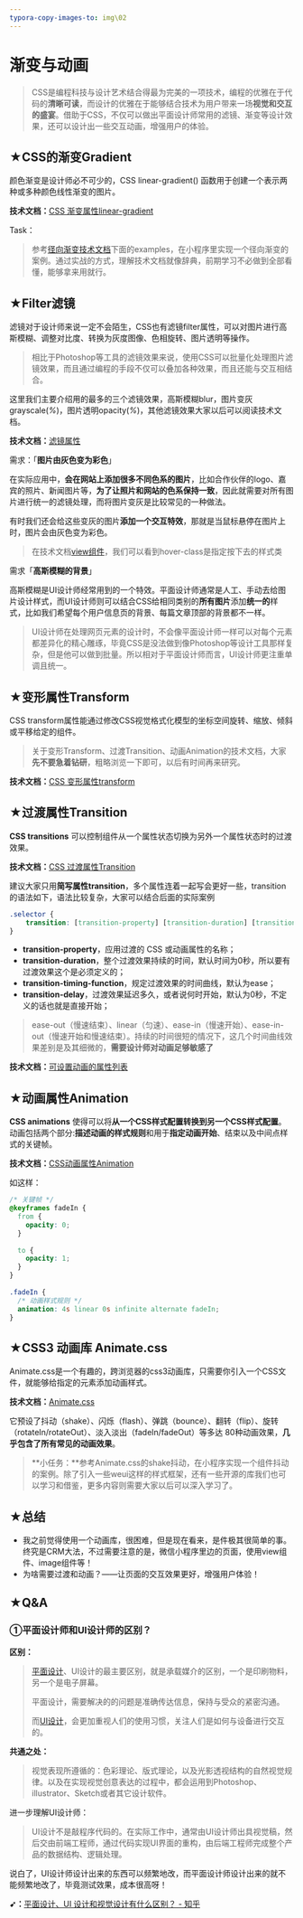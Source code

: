 ```yaml
---
typora-copy-images-to: img\02
---
```


# 渐变与动画

> CSS是编程科技与设计艺术结合得最为完美的一项技术，编程的优雅在于代码的**清晰可读**，而设计的优雅在于能够结合技术为用户带来一场**视觉和交互的盛宴**。借助于CSS，不仅可以做出平面设计师常用的滤镜、渐变等设计效果，还可以设计出一些交互动画，增强用户的体验。

## ★CSS的渐变Gradient

颜色渐变是设计师必不可少的，CSS linear-gradient() 函数用于创建一个表示两种或多种颜色线性渐变的图片。

**技术文档：**[CSS 渐变属性linear-gradient](https://developer.mozilla.org/zh-CN/docs/Web/CSS/linear-gradient)

Task：

> 参考[径向渐变技术文档](https://developer.mozilla.org/zh-CN/docs/Web/CSS/radial-gradient)下面的examples，在小程序里实现一个径向渐变的案例。通过实战的方式，理解技术文档就像辞典，前期学习不必做到全部看懂，能够拿来用就行。

## ★Filter滤镜

滤镜对于设计师来说一定不会陌生，CSS也有滤镜filter属性，可以对图片进行高斯模糊、调整对比度、转换为灰度图像、色相旋转、图片透明等操作。

> 相比于Photoshop等工具的滤镜效果来说，使用CSS可以批量化处理图片滤镜效果，而且通过编程的手段不仅可以叠加各种效果，而且还能与交互相结合。

这里我们主要介绍用的最多的三个滤镜效果，高斯模糊blur，图片变灰grayscale(*%*)，图片透明opacity(*%*)，其他滤镜效果大家以后可以阅读技术文档。

**技术文档：**[滤镜属性](https://developer.mozilla.org/zh-CN/docs/Web/CSS/filter)

需求：「**图片由灰色变为彩色**」

在实际应用中，**会在网站上添加很多不同色系的图片**，比如合作伙伴的logo、嘉宾的照片、新闻图片等，**为了让照片和网站的色系保持一致**，因此就需要对所有图片进行统一的滤镜处理，而将图片变灰是比较常见的一种做法。

有时我们还会给这些变灰的图片**添加一个交互特效**，那就是当鼠标悬停在图片上时，图片会由灰色变为彩色。

> 在技术文档[view组件](https://developers.weixin.qq.com/miniprogram/dev/component/view.html)，我们可以看到hover-class是指定按下去的样式类

需求「**高斯模糊的背景**」

高斯模糊是UI设计师经常用到的一个特效。平面设计师通常是人工、手动去给图片设计样式，而UI设计师则可以结合CSS给相同类别的**所有图片**添加**统一的**样式，比如我们希望每个用户信息页的背景、每篇文章顶部的背景都不一样。

> UI设计师在处理网页元素的设计时，不会像平面设计师一样可以对每个元素都差异化的精心雕琢，毕竟CSS是没法做到像Photoshop等设计工具那样复杂，但是他可以做到批量。所以相对于平面设计师而言，UI设计师更注重单调且统一。

## ★变形属性Transform

CSS transform属性能通过修改CSS视觉格式化模型的坐标空间旋转、缩放、倾斜或平移给定的组件。

> 关于变形Transform、过渡Transition、动画Animation的技术文档，大家**先不要急着钻研**，粗略浏览一下即可，以后有时间再来研究。

**技术文档：**[CSS 变形属性transform](https://developer.mozilla.org/zh-CN/docs/Web/CSS/transform)

## ★过渡属性Transition

**CSS transitions** 可以控制组件从一个属性状态切换为另外一个属性状态时的过渡效果。

**技术文档：**[CSS 过渡属性Transition](https://developer.mozilla.org/zh-CN/docs/Web/CSS/transition)

建议大家只用**简写属性transition**，多个属性连着一起写会更好一些，transition的语法如下，语法比较复杂，大家可以结合后面的实际案例

```css
.selector {
    transition: [transition-property] [transition-duration] [transition-timing-function] [transition-delay];
}
```

- **transition-property**，应用过渡的 CSS 或动画属性的名称；
- **transition-duration**，整个过渡效果持续的时间，默认时间为0秒，所以要有过渡效果这个是必须定义的；
- **transition-timing-function**，规定过渡效果的时间曲线，默认为ease；
- **transition-delay**，过渡效果延迟多久，或者说何时开始，默认为0秒，不定义的话也就是直接开始；

> ease-out（慢速结束）、linear（匀速）、ease-in（慢速开始）、ease-in-out（慢速开始和慢速结束）。持续的时间很短的情况下，这几个时间曲线效果差别是及其细微的，**需要设计师对动画足够敏感了**

**技术文档：**[可设置动画的属性列表](https://developer.mozilla.org/zh-CN/docs/Web/CSS/CSS_animated_properties)

## ★动画属性Animation

**CSS animations** 使得可以将**从一个CSS样式配置转换到另一个CSS样式配置**。动画包括两个部分:**描述动画的样式规则**和用于**指定动画开始**、结束以及中间点样式的关键帧。

**技术文档：**[CSS动画属性Animation](https://developer.mozilla.org/zh-CN/docs/Web/CSS/animation)

如这样：

```css
/* 关键帧 */
@keyframes fadeIn {
  from {
    opacity: 0;
  }
 
  to {
    opacity: 1;
  }
}
 
.fadeIn {
  /* 动画样式规则 */
  animation: 4s linear 0s infinite alternate fadeIn;
}
```

## ★CSS3 动画库 Animate.css

Animate.css是一个有趣的，跨浏览器的css3动画库，只需要你引入一个CSS文件，就能够给指定的元素添加动画样式。

**技术文档：**[Animate.css](https://daneden.github.io/animate.css/)

它预设了抖动（shake）、闪烁（flash）、弹跳（bounce）、翻转（flip）、旋转（rotateIn/rotateOut）、淡入淡出（fadeIn/fadeOut）等多达 80种动画效果，**几乎包含了所有常见的动画效果**。

> **小任务：**参考Animate.css的shake抖动，在小程序实现一个组件抖动的案例。除了引入一些weui这样的样式框架，还有一些开源的库我们也可以学习和借鉴，更多内容则需要大家以后可以深入学习了。

## ★总结

- 我之前觉得使用一个动画库，很困难，但是现在看来，是件极其很简单的事。终究是CRM大法，不过需要注意的是，微信小程序里边的页面，使用view组件、image组件等！
- 为啥需要过渡和动画？——让页面的交互效果更好，增强用户体验！

## ★Q&A

### ①平面设计师和UI设计师的区别？

**区别：**

> [平面设计](https://link.zhihu.com/?target=http%3A//www.xxriji.cn/career/9.html)、UI设计的最主要区别，就是承载媒介的区别，一个是印刷物料，另一个是电子屏幕。
>
> 平面设计，需要解决的的问题是准确传达信息，保持与受众的紧密沟通。
>
> 而[UI设计](https://link.zhihu.com/?target=http%3A//www.xxriji.cn/career/ui-design-tutorials.html)，会更加重视人们的使用习惯，关注人们是如何与设备进行交互的。

**共通之处：**

> 视觉表现所遵循的：色彩理论、版式理论，以及光影透视结构的自然视觉规律。以及在实现视觉创意表达的过程中，都会运用到Photoshop、illustrator、Sketch或者其它设计软件。

进一步理解UI设计师：

> UI设计不是敲程序代码的。在实际工作中，通常由UI设计师出具视觉稿，然后交由前端工程师，通过代码实现UI界面的重构，由后端工程师完成整个产品的数据结构、逻辑处理。

说白了，UI设计师设计出来的东西可以频繁地改，而平面设计师设计出来的就不能频繁地改了，毕竟测试效果，成本很高呀！

**➹：**[平面设计、UI 设计和视觉设计有什么区别？ - 知乎](https://www.zhihu.com/question/31200960)

